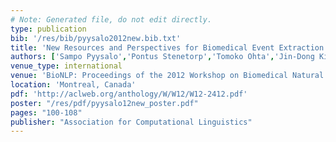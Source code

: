 ```yaml
---
# Note: Generated file, do not edit directly.
type: publication
bib: '/res/bib/pyysalo2012new.bib.txt'
title: 'New Resources and Perspectives for Biomedical Event Extraction'
authors: ['Sampo Pyysalo','Pontus Stenetorp','Tomoko Ohta','Jin-Dong Kim','Sophia Ananiadou']
venue_type: international
venue: 'BioNLP: Proceedings of the 2012 Workshop on Biomedical Natural Language Processing'
location: 'Montreal, Canada'
pdf: 'http://aclweb.org/anthology/W/W12/W12-2412.pdf'
poster: "/res/pdf/pyysalo12new_poster.pdf"
pages: "100-108"
publisher: "Association for Computational Linguistics"
---
```

